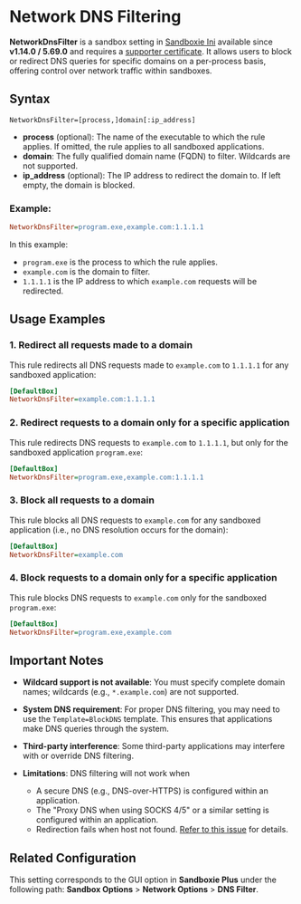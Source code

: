 # Network DNS Filtering

**NetworkDnsFilter** is a sandbox setting in [Sandboxie Ini](SandboxieIni.md) available since **v1.14.0 / 5.69.0** and requires a [supporter certificate](https://sandboxie-plus.com/supporter-certificate/). It allows users to block or redirect DNS queries for specific domains on a per-process basis, offering control over network traffic within sandboxes.

## Syntax

```
NetworkDnsFilter=[process,]domain[:ip_address]
```

* **process** (optional): The name of the executable to which the rule applies. If omitted, the rule applies to all sandboxed applications.
* **domain**: The fully qualified domain name (FQDN) to filter. Wildcards are not supported.
* **ip\_address** (optional): The IP address to redirect the domain to. If left empty, the domain is blocked.

### Example:

```ini
NetworkDnsFilter=program.exe,example.com:1.1.1.1
```

In this example:

* `program.exe` is the process to which the rule applies.
* `example.com` is the domain to filter.
* `1.1.1.1` is the IP address to which `example.com` requests will be redirected.

## Usage Examples

### 1. Redirect all requests made to a domain

This rule redirects all DNS requests made to `example.com` to `1.1.1.1` for any sandboxed application:

```ini
[DefaultBox]
NetworkDnsFilter=example.com:1.1.1.1
```

### 2. Redirect requests to a domain only for a specific application

This rule redirects DNS requests to `example.com` to `1.1.1.1`, but only for the sandboxed application `program.exe`:

```ini
[DefaultBox]
NetworkDnsFilter=program.exe,example.com:1.1.1.1
```

### 3. Block all requests to a domain

This rule blocks all DNS requests to `example.com` for any sandboxed application (i.e., no DNS resolution occurs for the domain):

```ini
[DefaultBox]
NetworkDnsFilter=example.com
```

### 4. Block requests to a domain only for a specific application

This rule blocks DNS requests to `example.com` only for the sandboxed `program.exe`:

```ini
[DefaultBox]
NetworkDnsFilter=program.exe,example.com
```

## Important Notes

* **Wildcard support is not available**: You must specify complete domain names; wildcards (e.g., `*.example.com`) are not supported.
* **System DNS requirement**: For proper DNS filtering, you may need to use the `Template=BlockDNS` template. This ensures that applications make DNS queries through the system.
* **Third-party interference**: Some third-party applications may interfere with or override DNS filtering.
* **Limitations**: DNS filtering will not work when

    * A secure DNS (e.g., DNS-over-HTTPS) is configured within an application.
    * The "Proxy DNS when using SOCKS 4/5" or a similar setting is configured within an application.
    * Redirection fails when host not found. [Refer to this issue](https://github.com/sandboxie-plus/Sandboxie/issues/4359) for details.

## Related Configuration

This setting corresponds to the GUI option in **Sandboxie Plus** under the following path:
**Sandbox Options** > **Network Options** > **DNS Filter**.
